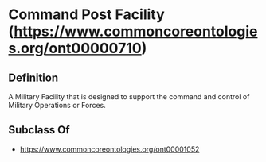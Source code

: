 # Command Post Facility (https://www.commoncoreontologies.org/ont00000710)

## Definition
A Military Facility that is designed to support the command and control of Military Operations or Forces.

## Subclass Of
- https://www.commoncoreontologies.org/ont00001052

